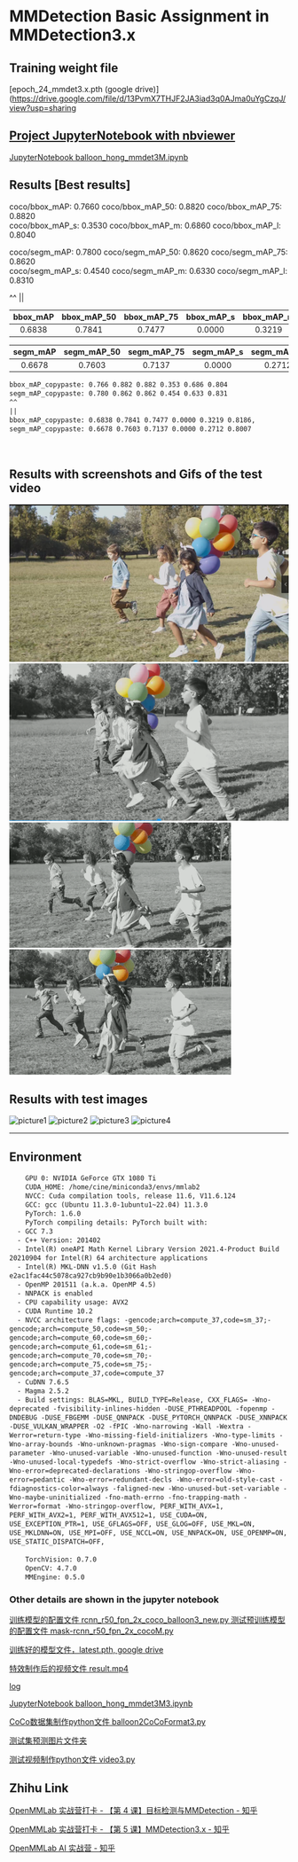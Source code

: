 # MMDetection Basic Assignment in MMDetection3.x

## Training weight file
[epoch_24_mmdet3.x.pth (google drive)](https://drive.google.com/file/d/13PvmX7THJF2JA3iad3q0AJma0uYgCzqJ/view?usp=sharing

## [Project JupyterNotebook with nbviewer](https://nbviewer.org/github/chg0901/openmmlab-hong/blob/main/2.Basic_mmdet3.x_V2/balloon_hong_mmdet3M3.ipynb)
[JupyterNotebook balloon_hong_mmdet3M.ipynb](https://github.com/chg0901/openmmlab-hong/blob/main/2.Basic_mmdet3.x_V2/balloon_hong_mmdet3M3.ipynb)

## Results  **[Best results]**

coco/bbox_mAP: 0.7660  coco/bbox_mAP_50: 0.8820  coco/bbox_mAP_75: 0.8820  
coco/bbox_mAP_s: 0.3530  coco/bbox_mAP_m: 0.6860  coco/bbox_mAP_l: 0.8040  

coco/segm_mAP: 0.7800  coco/segm_mAP_50: 0.8620  coco/segm_mAP_75: 0.8620  
coco/segm_mAP_s: 0.4540  coco/segm_mAP_m: 0.6330  coco/segm_mAP_l: 0.8310

^^
||

|   bbox_mAP  | bbox_mAP_50 | bbox_mAP_75 |  bbox_mAP_s |  bbox_mAP_m |  bbox_mAP_l |
| :---------: | :---------: | :---------: | :---------: | :---------: | :---------: |
|    0.6838   |   0.7841    |    0.7477   |    0.0000   |    0.3219   |    0.8186   |
    
|  segm_mAP   | segm_mAP_50 | segm_mAP_75 |  segm_mAP_s |  segm_mAP_m |  segm_mAP_l |
| :---------: | :---------: | :---------: | :---------: | :---------: | :---------: |
|   0.6678    |   0.7603    |    0.7137   |    0.0000   |    0.2712   |    0.8007   |
    
    
```
bbox_mAP_copypaste: 0.766 0.882 0.882 0.353 0.686 0.804
segm_mAP_copypaste: 0.780 0.862 0.862 0.454 0.633 0.831
^^
||
bbox_mAP_copypaste: 0.6838 0.7841 0.7477 0.0000 0.3219 0.8186, 
segm_mAP_copypaste: 0.6678 0.7603 0.7137 0.0000 0.2712 0.8007



```

## Results with screenshots and Gifs of the test video
![Unprocessed screenshot ](https://github.com/chg0901/openmmlab-hong/blob/main/2.Basic_mmdet3.x/before.png)
![processed screenshot ](https://github.com/chg0901/openmmlab-hong/blob/main/2.Basic_mmdet3.x/after.png)
![processed Gif 1](https://github.com/chg0901/openmmlab-hong/blob/main/2.Basic_mmdet3.x/result%5B00_00_01--00_00_06%5D.gif)
![processed Gif 2](https://github.com/chg0901/openmmlab-hong/blob/main/2.Basic_mmdet3.x/result%5B00_00_00--00_00_06%5D2.gif)

## Results with test images
![picture1](https://github.com/chg0901/openmmlab-hong/blob/main/2.Basic_mmdet3.x/work_dirs/mask_rcnn_r50_fpn_2x_coco_balloon/show/16335852991_f55de7958d_k.jpg)
![picture2](https://github.com/chg0901/openmmlab-hong/blob/main/2.Basic_mmdet3.x/work_dirs/mask_rcnn_r50_fpn_2x_coco_balloon/show/24631331976_defa3bb61f_k.jpg)
![picture3](https://github.com/chg0901/openmmlab-hong/blob/main/2.Basic_mmdet3.x/work_dirs/mask_rcnn_r50_fpn_2x_coco_balloon/show/3825919971_93fb1ec581_b.jpg)
![picture4](https://github.com/chg0901/openmmlab-hong/blob/main/2.Basic_mmdet3.x/work_dirs/mask_rcnn_r50_fpn_2x_coco_balloon/show/410488422_5f8991f26e_b.jpg)


------------------------------------------
## Environment
```
    GPU 0: NVIDIA GeForce GTX 1080 Ti
    CUDA_HOME: /home/cine/miniconda3/envs/mmlab2
    NVCC: Cuda compilation tools, release 11.6, V11.6.124
    GCC: gcc (Ubuntu 11.3.0-1ubuntu1~22.04) 11.3.0
    PyTorch: 1.6.0
    PyTorch compiling details: PyTorch built with:
  - GCC 7.3
  - C++ Version: 201402
  - Intel(R) oneAPI Math Kernel Library Version 2021.4-Product Build 20210904 for Intel(R) 64 architecture applications
  - Intel(R) MKL-DNN v1.5.0 (Git Hash e2ac1fac44c5078ca927cb9b90e1b3066a0b2ed0)
  - OpenMP 201511 (a.k.a. OpenMP 4.5)
  - NNPACK is enabled
  - CPU capability usage: AVX2
  - CUDA Runtime 10.2
  - NVCC architecture flags: -gencode;arch=compute_37,code=sm_37;-gencode;arch=compute_50,code=sm_50;-gencode;arch=compute_60,code=sm_60;-gencode;arch=compute_61,code=sm_61;-gencode;arch=compute_70,code=sm_70;-gencode;arch=compute_75,code=sm_75;-gencode;arch=compute_37,code=compute_37
  - CuDNN 7.6.5
  - Magma 2.5.2
  - Build settings: BLAS=MKL, BUILD_TYPE=Release, CXX_FLAGS= -Wno-deprecated -fvisibility-inlines-hidden -DUSE_PTHREADPOOL -fopenmp -DNDEBUG -DUSE_FBGEMM -DUSE_QNNPACK -DUSE_PYTORCH_QNNPACK -DUSE_XNNPACK -DUSE_VULKAN_WRAPPER -O2 -fPIC -Wno-narrowing -Wall -Wextra -Werror=return-type -Wno-missing-field-initializers -Wno-type-limits -Wno-array-bounds -Wno-unknown-pragmas -Wno-sign-compare -Wno-unused-parameter -Wno-unused-variable -Wno-unused-function -Wno-unused-result -Wno-unused-local-typedefs -Wno-strict-overflow -Wno-strict-aliasing -Wno-error=deprecated-declarations -Wno-stringop-overflow -Wno-error=pedantic -Wno-error=redundant-decls -Wno-error=old-style-cast -fdiagnostics-color=always -faligned-new -Wno-unused-but-set-variable -Wno-maybe-uninitialized -fno-math-errno -fno-trapping-math -Werror=format -Wno-stringop-overflow, PERF_WITH_AVX=1, PERF_WITH_AVX2=1, PERF_WITH_AVX512=1, USE_CUDA=ON, USE_EXCEPTION_PTR=1, USE_GFLAGS=OFF, USE_GLOG=OFF, USE_MKL=ON, USE_MKLDNN=ON, USE_MPI=OFF, USE_NCCL=ON, USE_NNPACK=ON, USE_OPENMP=ON, USE_STATIC_DISPATCH=OFF, 

    TorchVision: 0.7.0
    OpenCV: 4.7.0
    MMEngine: 0.5.0
```


### Other details are shown in the jupyter notebook

[训练模型的配置文件 rcnn_r50_fpn_2x_coco_balloon3_new.py ](https://github.com/chg0901/openmmlab-hong/blob/main/2.Basic_mmdet3.x_V2/mask-rcnn_r50_fpn_2x_coco_balloon3_new.py)
[测试预训练模型的配置文件 mask-rcnn_r50_fpn_2x_cocoM.py](https://github.com/chg0901/openmmlab-hong/blob/main/2.Basic_mmdet3.x_V2/mask-rcnn_r50_fpn_2x_cocoM.py)

[训练好的模型文件，latest.pth, google drive](https://drive.google.com/file/d/13oa80uTYgj0RfjkEqqBkr9iPE-_H8kDe/view?usp=sharing)

[特效制作后的视频文件  result.mp4](https://github.com/chg0901/openmmlab-hong/blob/main/2.Basic_mmdet3.x_V2/result.mp4)

[log ](https://github.com/chg0901/openmmlab-hong/blob/main/2.Basic_mmdet3.x_V2/work_dirs/20230216_061558/20230216_061558.log)

[JupyterNotebook balloon_hong_mmdet3M3.ipynb](https://github.com/chg0901/openmmlab-hong/blob/main/2.Basic_mmdet3.x_V2/balloon_hong_mmdet3M3.ipynb)

[CoCo数据集制作python文件 balloon2CoCoFormat3.py](https://github.com/chg0901/openmmlab-hong/blob/main/2.Basic_mmdet3.x_V2/balloon2CoCoFormat3.py)



[测试集预测图片文件夹](https://github.com/chg0901/openmmlab-hong/tree/main/2.Basic_mmdet3.x_V2/work_dirs/20230216_061558/show)

[测试视频制作python文件 video3.py](https://github.com/chg0901/openmmlab-hong/blob/main/2.Basic_mmdet3.x_V2/video3.py)


## Zhihu Link


[OpenMMLab 实战营打卡 - 【第 4 课】目标检测与MMDetection - 知乎](https://zhuanlan.zhihu.com/p/603989451)

[OpenMMLab 实战营打卡 - 【第 5 课】MMDetection3.x - 知乎](https://zhuanlan.zhihu.com/p/604488260?)

[OpenMMLab AI 实战营 - 知乎](https://www.zhihu.com/column/c_1605019904180232192)






